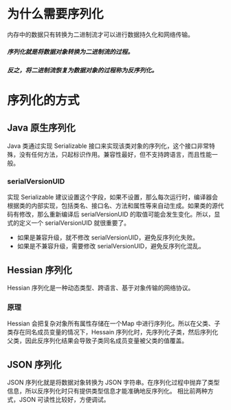 # 为什么需要序列化
内存中的数据只有转换为二进制流才可以进行数据持久化和网络传输。
##### 序列化就是将数据对象转换为二进制流的过程。
##### 反之，将二进制流恢复为数据对象的过程称为反序列化。

# 序列化的方式
## Java 原生序列化
Java 类通过实现 Serializable 接口来实现该类对象的序列化，这个接口非常特殊，没有任何方法，只起标识作用。兼容性最好，但不支持跨语言，而且性能一般。
### serialVersionUID
实现 Serializable 建议设置这个字段，如果不设置，那么每次运行时，编译器会根据类的内部实现，包括类名、接口名、方法和属性等来自动生成。如果类的源代码有修改，那么重新编译后 serialVersionUID 的取值可能会发生变化。所以，显式的定义一个 serialVersionUID 就很重要了。
- 如果是兼容升级，就不修改 serialVersionUID，避免反序列化失败。
- 如果是不兼容升级，需要修改 serialVersionUID，避免反序列化混乱。

## Hessian 序列化
Hessian 序列化是一种动态类型、跨语言、基于对象传输的网络协议。
### 原理
Hessian 会把复杂对象所有属性存储在一个Map 中进行序列化。所以在父类、子类存在同名成员变量的情况下，Hessain 序列化时，先序列化子类，然后序列化父类，因此反序列化结果会导致子类同名成员变量被父类的值覆盖。

## JSON 序列化
JSON 序列化就是将数据对象转换为 JSON 字符串。在序列化过程中抛弃了类型信息，所以反序列化时只有提供类型信息才能准确地反序列化。
相比前两种方式，JSON 可读性比较好，方便调试。